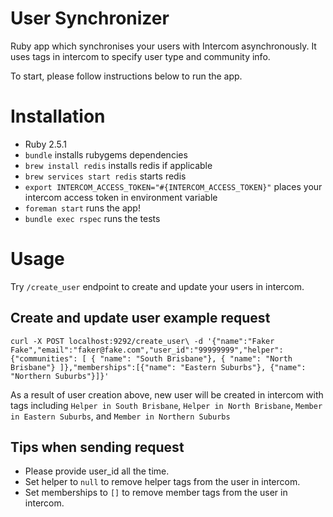 # User Synchronizer
Ruby app which synchronises your users with Intercom asynchronously. It uses tags in intercom to specify user type and community info.

To start, please follow instructions below to run the app.

# Installation

- Ruby 2.5.1
- `bundle` installs rubygems dependencies
- `brew install redis` installs redis if applicable
- `brew services start redis` starts redis
- `export INTERCOM_ACCESS_TOKEN="#{INTERCOM_ACCESS_TOKEN}"` places your intercom access token in environment variable
- `foreman start` runs the app!
- `bundle exec rspec` runs the tests

# Usage

Try `/create_user` endpoint to create and update your users in intercom.

## Create and update user example request

`curl -X POST localhost:9292/create_user\
 -d '{"name":"Faker Fake","email":"faker@fake.com","user_id":"99999999","helper": {"communities": [ { "name": "South Brisbane"}, { "name": "North Brisbane"} ]},"memberships":[{"name": "Eastern Suburbs"}, {"name": "Northern Suburbs"}]}'`

As a result of user creation above, new user will be created in intercom with tags including `Helper in South Brisbane`, `Helper in North Brisbane`, `Member in Eastern Suburbs`, and `Member in Northern Suburbs`

## Tips when sending request

- Please provide user_id all the time.
- Set helper to `null` to remove helper tags from the user in intercom.
- Set memberships to `[]` to remove member tags from the user in intercom.
